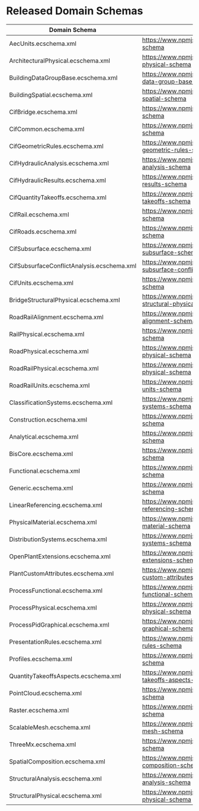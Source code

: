 # Released Domain Schemas

| Domain Schema                              | URL for npm package                                                              |
| ------------------------------------------ | -------------------------------------------------------------------------------- |
| AecUnits.ecschema.xml                      | <https://www.npmjs.com/package/@bentley/aec-units-schema>                        |
| ArchitecturalPhysical.ecschema.xml         | <https://www.npmjs.com/package/@bentley/architectural-physical-schema>           |
| BuildingDataGroupBase.ecschema.xml         | <https://www.npmjs.com/package/@bentley/building-data-group-base-schema>         |
| BuildingSpatial.ecschema.xml               | <https://www.npmjs.com/package/@bentley/building-spatial-schema>                 |
| CifBridge.ecschema.xml                     | <https://www.npmjs.com/package/@bentley/cif-bridge-schema>                       |
| CifCommon.ecschema.xml                     | <https://www.npmjs.com/package/@bentley/cif-common-schema>                       |
| CifGeometricRules.ecschema.xml             | <https://www.npmjs.com/package/@bentley/cif-geometric-rules-schema>              |
| CifHydraulicAnalysis.ecschema.xml          | <https://www.npmjs.com/package/@bentley/cif-hydraulic-analysis-schema>           |
| CifHydraulicResults.ecschema.xml           | <https://www.npmjs.com/package/@bentley/cif-hydraulic-results-schema>            |
| CifQuantityTakeoffs.ecschema.xml           | <https://www.npmjs.com/package/@bentley/cif-quantity-takeoffs-schema>            |
| CifRail.ecschema.xml                       | <https://www.npmjs.com/package/@bentley/cif-rail-schema>                         |
| CifRoads.ecschema.xml                      | <https://www.npmjs.com/package/@bentley/cif-roads-schema>                        |
| CifSubsurface.ecschema.xml                 | <https://www.npmjs.com/package/@bentley/cif-subsurface-schema>                   |
| CifSubsurfaceConflictAnalysis.ecschema.xml | <https://www.npmjs.com/package/@bentley/cif-subsurface-conflict-analysis-schema> |
| CifUnits.ecschema.xml                      | <https://www.npmjs.com/package/@bentley/cif-units-schema>                        |
| BridgeStructuralPhysical.ecschema.xml      | <https://www.npmjs.com/package/@bentley/bridge-structural-physical-schema>       |
| RoadRailAlignment.ecschema.xml             | <https://www.npmjs.com/package/@bentley/road-rail-alignment-schema>              |
| RailPhysical.ecschema.xml                  | <https://www.npmjs.com/package/@bentley/rail-physical-schema>                    |
| RoadPhysical.ecschema.xml                  | <https://www.npmjs.com/package/@bentley/road-physical-schema>                    |
| RoadRailPhysical.ecschema.xml              | <https://www.npmjs.com/package/@bentley/road-rail-physical-schema>               |
| RoadRailUnits.ecschema.xml                 | <https://www.npmjs.com/package/@bentley/road-rail-units-schema>                  |
| ClassificationSystems.ecschema.xml         | <https://www.npmjs.com/package/@bentley/classification-systems-schema>           |
| Construction.ecschema.xml                  | <https://www.npmjs.com/package/@bentley/construction-schema>                     |
| Analytical.ecschema.xml                    | <https://www.npmjs.com/package/@bentley/analytical-schema>                       |
| BisCore.ecschema.xml                       | <https://www.npmjs.com/package/@bentley/bis-core-schema>                         |
| Functional.ecschema.xml                    | <https://www.npmjs.com/package/@bentley/functional-schema>                       |
| Generic.ecschema.xml                       | <https://www.npmjs.com/package/@bentley/generic-schema>                          |
| LinearReferencing.ecschema.xml             | <https://www.npmjs.com/package/@bentley/linear-referencing-schema>               |
| PhysicalMaterial.ecschema.xml              | <https://www.npmjs.com/package/@bentley/physical-material-schema>                |
| DistributionSystems.ecschema.xml           | <https://www.npmjs.com/package/@bentley/distribution-systems-schema>             |
| OpenPlantExtensions.ecschema.xml           | <https://www.npmjs.com/package/@bentley/open-plant-extensions-schema>            |
| PlantCustomAttributes.ecschema.xml         | <https://www.npmjs.com/package/@bentley/plant-custom-attributes-schema>          |
| ProcessFunctional.ecschema.xml             | <https://www.npmjs.com/package/@bentley/process-functional-schema>               |
| ProcessPhysical.ecschema.xml               | <https://www.npmjs.com/package/@bentley/process-physical-schema>                 |
| ProcessPidGraphical.ecschema.xml           | <https://www.npmjs.com/package/@bentley/process-pid-graphical-schema>            |
| PresentationRules.ecschema.xml             | <https://www.npmjs.com/package/@bentley/presentation-rules-schema>               |
| Profiles.ecschema.xml                      | <https://www.npmjs.com/package/@bentley/profiles-schema>                         |
| QuantityTakeoffsAspects.ecschema.xml       | <https://www.npmjs.com/package/@bentley/quantity-takeoffs-aspects-schema>        |
| PointCloud.ecschema.xml                    | <https://www.npmjs.com/package/@bentley/point-cloud-schema>                      |
| Raster.ecschema.xml                        | <https://www.npmjs.com/package/@bentley/raster-schema>                           |
| ScalableMesh.ecschema.xml                  | <https://www.npmjs.com/package/@bentley/scalable-mesh-schema>                    |
| ThreeMx.ecschema.xml                       | <https://www.npmjs.com/package/@bentley/three-mx-schema>                         |
| SpatialComposition.ecschema.xml            | <https://www.npmjs.com/package/@bentley/spatial-composition-schema>              |
| StructuralAnalysis.ecschema.xml            | <https://www.npmjs.com/package/@bentley/structural-analysis-schema>              |
| StructuralPhysical.ecschema.xml            | <https://www.npmjs.com/package/@bentley/structural-physical-schema>              |
